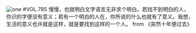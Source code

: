 ![one](http://image.wufazhuce.com/FrSdZq6SvmQd3UDQqKUEkeNskljS)
#VOL.785
慢慢，也就明白文字语言无非求个明白。若找不到明白的人，你识的字便没有意义；若有一个明白的人在，你所说的什么也就有了意义。我想，生活的意义也许就是这样，就是要找到这样的一个人。 from 《突然十年便过去》